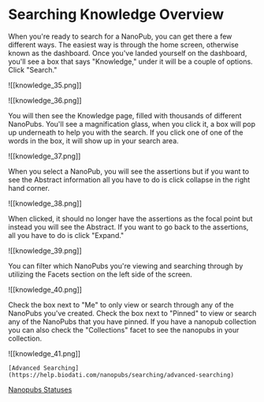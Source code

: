 # Searching Knowledge Overview

When you're ready to search for a NanoPub, you can get there a few different ways. The easiest way is through the home screen, otherwise known as the dashboard.
Once you've landed yourself on the dashboard, you'll see a box that says "Knowledge," under it will be a couple of options. Click "Search."

![[knowledge_35.png]]

![[knowledge_36.png]]

   You will then see the Knowledge page, filled with thousands of different NanoPubs. You'll see a magnification glass, when you click it, a box will pop up underneath to help you with the search. If you click one of one of the words in the box, it will show up in your search area.

![[knowledge_37.png]]

   When you select a NanoPub, you will see the assertions but if you want to see the Abstract information all you have to do is click collapse in the right hand corner.

![[knowledge_38.png]]

   When clicked, it should no longer have the assertions as the focal point but instead you will see the Abstract. If you want to go back to the assertions, all you have to do is click "Expand."

![[knowledge_39.png]]

   You can filter which NanoPubs you're viewing and searching through by utilizing the Facets section on the left side of the screen.

![[knowledge_40.png]]

   Check the box next to "Me" to only view or search through any of the NanoPubs you've created. Check the box next to "Pinned" to view or search any of the NanoPubs that you have pinned. If you have a nanopub collection you can also check the "Collections" facet to see the nanopubs in your collection.

![[knowledge_41.png]]

    [Advanced Searching](https://help.biodati.com/nanopubs/searching/advanced-searching)
[Nanopubs Statuses](https://help.biodati.com/en/articles/2715370-nanopub-statuses-and-what-they-mean)
